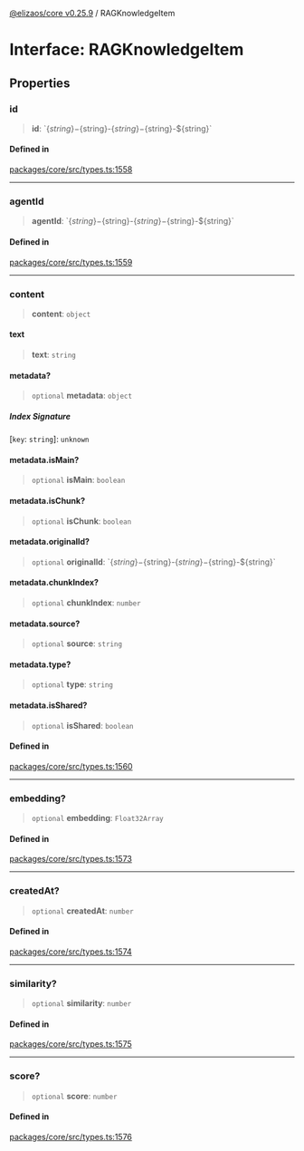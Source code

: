 [@elizaos/core v0.25.9](../index.md) / RAGKnowledgeItem

# Interface: RAGKnowledgeItem

## Properties

### id

> **id**: \`$\{string\}-$\{string\}-$\{string\}-$\{string\}-$\{string\}\`

#### Defined in

[packages/core/src/types.ts:1558](https://github.com/elizaOS/eliza/blob/main/packages/core/src/types.ts#L1558)

***

### agentId

> **agentId**: \`$\{string\}-$\{string\}-$\{string\}-$\{string\}-$\{string\}\`

#### Defined in

[packages/core/src/types.ts:1559](https://github.com/elizaOS/eliza/blob/main/packages/core/src/types.ts#L1559)

***

### content

> **content**: `object`

#### text

> **text**: `string`

#### metadata?

> `optional` **metadata**: `object`

##### Index Signature

 \[`key`: `string`\]: `unknown`

#### metadata.isMain?

> `optional` **isMain**: `boolean`

#### metadata.isChunk?

> `optional` **isChunk**: `boolean`

#### metadata.originalId?

> `optional` **originalId**: \`$\{string\}-$\{string\}-$\{string\}-$\{string\}-$\{string\}\`

#### metadata.chunkIndex?

> `optional` **chunkIndex**: `number`

#### metadata.source?

> `optional` **source**: `string`

#### metadata.type?

> `optional` **type**: `string`

#### metadata.isShared?

> `optional` **isShared**: `boolean`

#### Defined in

[packages/core/src/types.ts:1560](https://github.com/elizaOS/eliza/blob/main/packages/core/src/types.ts#L1560)

***

### embedding?

> `optional` **embedding**: `Float32Array`

#### Defined in

[packages/core/src/types.ts:1573](https://github.com/elizaOS/eliza/blob/main/packages/core/src/types.ts#L1573)

***

### createdAt?

> `optional` **createdAt**: `number`

#### Defined in

[packages/core/src/types.ts:1574](https://github.com/elizaOS/eliza/blob/main/packages/core/src/types.ts#L1574)

***

### similarity?

> `optional` **similarity**: `number`

#### Defined in

[packages/core/src/types.ts:1575](https://github.com/elizaOS/eliza/blob/main/packages/core/src/types.ts#L1575)

***

### score?

> `optional` **score**: `number`

#### Defined in

[packages/core/src/types.ts:1576](https://github.com/elizaOS/eliza/blob/main/packages/core/src/types.ts#L1576)
